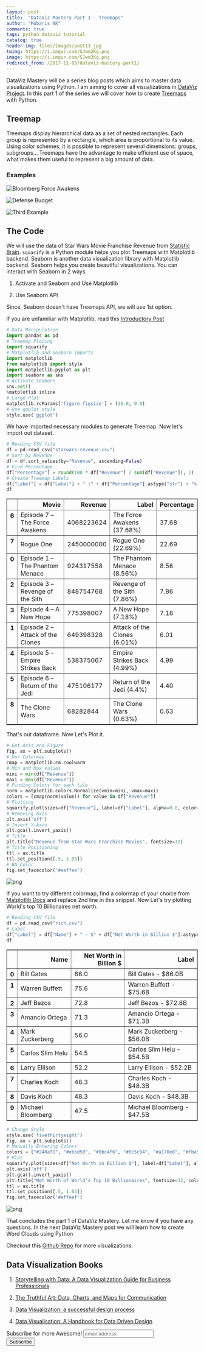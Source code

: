 ```yaml
---
layout: post
title:  "DataViz Mastery Part 1 - Treemaps"
author: "Mubaris NK"
comments: true
tags: python dataviz tutorial
catalog: true
header-img: files/images/post13.jpg
twimg: https://i.imgur.com/SJwm2Kg.png
image: https://i.imgur.com/SJwm2Kg.png
redirect_from: /2017-11-05/dataviz-mastery-part1/
---
```


DataViz Mastery will be a series blog posts which aims to master data visualizations using Python. I am aiming to cover all visualizations in [DataViz Project](http://datavizproject.com/). In this part 1 of the series we will cover how to create [Treemaps](http://datavizproject.com/data-type/treemap/) with Python.

## Treemap

Treemaps display hierarchical data as a set of nested rectangles. Each group is represented by a rectangle, which area is proportional to its value. Using color schemes, it is possible to represent several dimensions: groups, subgroups… Treemaps have the advantage to make efficient use of space, what makes them useful to represent a big amount of data.

### Examples

![Bloomberg Force Awakens](https://i.imgur.com/6qYatVp.png)

![Defense Budget](https://i.imgur.com/SJwm2Kg.png)

![Third Example](https://i.imgur.com/VSpdfU8.png)

## The Code

We will use the data of Star Wars Movie Franchise Revenue from [Statistic Brain](http://www.statisticbrain.com/star-wars-total-franchise-revenue/). `squarify` is a Python module helps you plot Treemaps with Matplotlib backend. Seaborn is another data visualization library with Matplotlib backend. Seaborn helps you create beautiful visualizations. You can interact with Seaborn in 2 ways.

1) Activate and Seaborn and Use Matplotlib

2) Use Seaborn API

Since, Seaborn doesn't have Treemaps API, we will use 1st option.

If you are unfamiliar with Matplotlib, read this [Introductory Post](https://mubaris.com/2017-09-26/introduction-to-data-visualizations-using-python)


```python
# Data Manipulation
import pandas as pd
# Treemap Ploting
import squarify
# Matplotlib and Seaborn imports
import matplotlib
from matplotlib import style
import matplotlib.pyplot as plt
import seaborn as sns
# Activate Seaborn
sns.set()
%matplotlib inline
# Large Plot
matplotlib.rcParams['figure.figsize'] = (16.0, 9.0)
# Use ggplot style
style.use('ggplot')
```

We have imported necessary modules to generate Treemap. Now let's import out dataset.


```python
# Reading CSV file
df = pd.read_csv("starwars-revenue.csv")
# Sort by Revenue
df = df.sort_values(by="Revenue", ascending=False)
# Find Percentage
df["Percentage"] = round(100 * df["Revenue"] / sum(df["Revenue"]), 2)
# Create Treemap Labels
df["Label"] = df["Label"] + " (" + df["Percentage"].astype("str") + "%)"
df
```




<div>
<style>
    .dataframe thead tr:only-child th {
        text-align: right;
    }

    .dataframe thead th {
        text-align: left;
    }

    .dataframe tbody tr th {
        vertical-align: top;
    }
</style>
<table border="1" class="dataframe">
  <thead>
    <tr style="text-align: right;">
      <th></th>
      <th>Movie</th>
      <th>Revenue</th>
      <th>Label</th>
      <th>Percentage</th>
    </tr>
  </thead>
  <tbody>
    <tr>
      <th>6</th>
      <td>Episode 7 – The Force Awakens</td>
      <td>4068223624</td>
      <td>The Force Awakens (37.68%)</td>
      <td>37.68</td>
    </tr>
    <tr>
      <th>7</th>
      <td>Rogue One</td>
      <td>2450000000</td>
      <td>Rogue One (22.69%)</td>
      <td>22.69</td>
    </tr>
    <tr>
      <th>0</th>
      <td>Episode 1 – The Phantom Menace</td>
      <td>924317558</td>
      <td>The Phantom Menace (8.56%)</td>
      <td>8.56</td>
    </tr>
    <tr>
      <th>2</th>
      <td>Episode 3 – Revenge of the Sith</td>
      <td>848754768</td>
      <td>Revenge of the Sith (7.86%)</td>
      <td>7.86</td>
    </tr>
    <tr>
      <th>3</th>
      <td>Episode 4 – A New Hope</td>
      <td>775398007</td>
      <td>A New Hope (7.18%)</td>
      <td>7.18</td>
    </tr>
    <tr>
      <th>1</th>
      <td>Episode 2 – Attack of the Clones</td>
      <td>649398328</td>
      <td>Attack of the Clones (6.01%)</td>
      <td>6.01</td>
    </tr>
    <tr>
      <th>4</th>
      <td>Episode 5 – Empire Strikes Back</td>
      <td>538375067</td>
      <td>Empire Strikes Back (4.99%)</td>
      <td>4.99</td>
    </tr>
    <tr>
      <th>5</th>
      <td>Episode 6 – Return of the Jedi</td>
      <td>475106177</td>
      <td>Return of the Jedi (4.4%)</td>
      <td>4.40</td>
    </tr>
    <tr>
      <th>8</th>
      <td>The Clone Wars</td>
      <td>68282844</td>
      <td>The Clone Wars (0.63%)</td>
      <td>0.63</td>
    </tr>
  </tbody>
</table>
</div>



That's out dataframe. Now Let's Plot it.


```python
# Get Axis and Figure
fig, ax = plt.subplots()
# Our Colormap
cmap = matplotlib.cm.coolwarm
# Min and Max Values
mini = min(df["Revenue"])
maxi = max(df["Revenue"])
# Finding Colors for each tile
norm = matplotlib.colors.Normalize(vmin=mini, vmax=maxi)
colors = [cmap(norm(value)) for value in df["Revenue"]]
# Plotting
squarify.plot(sizes=df["Revenue"], label=df["Label"], alpha=0.8, color=colors)
# Removing Axis
plt.axis('off')
# Invert Y-Axis
plt.gca().invert_yaxis()
# Title
plt.title("Revenue from Star Wars Franchise Movies", fontsize=32)
# Title Positioning
ttl = ax.title
ttl.set_position([.5, 1.05])
# BG Color
fig.set_facecolor('#eeffee')
```


![png](https://mubaris.com/files/images/output_5_0_1.png)


If you want to try different colormap, find a colormap of your choice from [Matplotlib Docs](https://matplotlib.org/examples/color/colormaps_reference.html) and replace 2nd line in this snippet. Now Let's try plotting World's top 10 Billionaires net worth.


```python
# Reading CSV file
df = pd.read_csv("rich.csv")
# Label
df["Label"] = df["Name"] + " - $" + df["Net Worth in Billion $"].astype("str") + "B"
df
```




<div>
<style>
    .dataframe thead tr:only-child th {
        text-align: right;
    }

    .dataframe thead th {
        text-align: left;
    }

    .dataframe tbody tr th {
        vertical-align: top;
    }
</style>
<table border="1" class="dataframe">
  <thead>
    <tr style="text-align: right;">
      <th></th>
      <th>Name</th>
      <th>Net Worth in Billion $</th>
      <th>Label</th>
    </tr>
  </thead>
  <tbody>
    <tr>
      <th>0</th>
      <td>Bill Gates</td>
      <td>86.0</td>
      <td>Bill Gates - $86.0B</td>
    </tr>
    <tr>
      <th>1</th>
      <td>Warren Buffett</td>
      <td>75.6</td>
      <td>Warren Buffett - $75.6B</td>
    </tr>
    <tr>
      <th>2</th>
      <td>Jeff Bezos</td>
      <td>72.8</td>
      <td>Jeff Bezos - $72.8B</td>
    </tr>
    <tr>
      <th>3</th>
      <td>Amancio Ortega</td>
      <td>71.3</td>
      <td>Amancio Ortega - $71.3B</td>
    </tr>
    <tr>
      <th>4</th>
      <td>Mark Zuckerberg</td>
      <td>56.0</td>
      <td>Mark Zuckerberg - $56.0B</td>
    </tr>
    <tr>
      <th>5</th>
      <td>Carlos Slim Helu</td>
      <td>54.5</td>
      <td>Carlos Slim Helu - $54.5B</td>
    </tr>
    <tr>
      <th>6</th>
      <td>Larry Ellison</td>
      <td>52.2</td>
      <td>Larry Ellison - $52.2B</td>
    </tr>
    <tr>
      <th>7</th>
      <td>Charles Koch</td>
      <td>48.3</td>
      <td>Charles Koch - $48.3B</td>
    </tr>
    <tr>
      <th>8</th>
      <td>Davis Koch</td>
      <td>48.3</td>
      <td>Davis Koch - $48.3B</td>
    </tr>
    <tr>
      <th>9</th>
      <td>Michael Bloomberg</td>
      <td>47.5</td>
      <td>Michael Bloomberg - $47.5B</td>
    </tr>
  </tbody>
</table>
</div>




```python
# Change Style
style.use('fivethirtyeight')
fig, ax = plt.subplots()
# Manually Entering Colors
colors = ["#248af1", "#eb5d50", "#8bc4f6", "#8c5c94", "#a170e8", "#fba521", "#75bc3f"]
# Plot
squarify.plot(sizes=df["Net Worth in Billion $"], label=df["Label"], alpha=0.9, color=colors)
plt.axis('off')
plt.gca().invert_yaxis()
plt.title("Net Worth of World's Top 10 Billionaires", fontsize=32, color="Black")
ttl = ax.title
ttl.set_position([.5, 1.05])
fig.set_facecolor('#effeef')
```


![png](https://mubaris.com/files/images/output_8_0_1.png)


That concludes the part 1 of DataViz Mastery. Let me know if you have any questions. In the next DataViz Mastery post we will learn how to create Word Clouds using Python

Checkout this [Github Repo](https://github.com/mubaris/dataviz-gallery/) for more visualizations.

## Data Visualization Books

1) <a href="http://amzn.to/2iww3ab" target="_blank">Storytelling with Data: A Data Visualization Guide for Business Professionals</a>

2) <a href="http://amzn.to/2zf20vp" target="_blank">The Truthful Art: Data, Charts, and Maps for Communication</a>

3) <a href="http://amzn.to/2ixm7gC" target="_blank">Data Visualization: a successful design process</a>

4) <a href="http://amzn.to/2herZ1K" target="_blank">Data Visualisation: A Handbook for Data Driven Design</a>

<div id="mc_embed_signup">
<form action="//mubaris.us16.list-manage.com/subscribe/post?u=f9e9a4985cce81e89169df2bf&amp;id=3654da5463" method="post" id="mc-embedded-subscribe-form" name="mc-embedded-subscribe-form" class="validate" target="_blank" novalidate>
    <div id="mc_embed_signup_scroll">
    <label for="mce-EMAIL">Subscribe for more Awesome!</label>
    <input type="email" value="" name="EMAIL" class="email" id="mce-EMAIL" placeholder="email address" required>
    <!-- real people should not fill this in and expect good things - do not remove this or risk form bot signups-->
    <div style="position: absolute; left: -5000px;" aria-hidden="true"><input type="text" name="b_f9e9a4985cce81e89169df2bf_3654da5463" tabindex="-1" value=""></div>
    <div class="clear"><input type="submit" value="Subscribe" name="subscribe" id="mc-embedded-subscribe" class="button"></div>
    </div>
</form>
</div>

